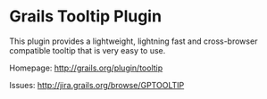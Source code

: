 Grails Tooltip Plugin
=====================

This plugin provides a lightweight, lightning fast and cross-browser compatible tooltip that is very easy to use.

Homepage: http://grails.org/plugin/tooltip

Issues: http://jira.grails.org/browse/GPTOOLTIP

